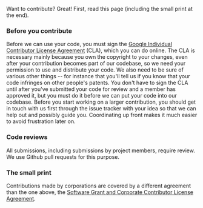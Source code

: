Want to contribute? Great! First, read this page (including the small print at the end).

### Before you contribute

Before we can use your code, you must sign the [Google Individual Contributor License Agreement](https://cla.developers.google.com/about/google-individual) (CLA), which you can do online. The CLA is necessary mainly because you own the copyright to your changes, even after your contribution becomes part of our codebase, so we need your permission to use and distribute your code. We also need to be sure of various other things -- for instance that you'll tell us if you know that your code infringes on other people's patents. You don't have to sign the CLA until after you've submitted your code for review and a member has approved it, but you must do it before we can put your code into our codebase. Before you start working on a larger contribution, you should get in touch with us first through the issue tracker with your idea so that we can help out and possibly guide you. Coordinating up front makes it much easier to avoid frustration later on.

### Code reviews

All submissions, including submissions by project members, require review. We use Github pull requests for this purpose.

### The small print

Contributions made by corporations are covered by a different agreement than the one above, the [Software Grant and Corporate Contributor License Agreement](https://cla.developers.google.com/about/google-corporate).
